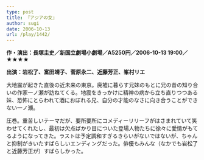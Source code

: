 ```yaml
---
type: post
title: 『アジアの女』
author: sugi
date: 2006-10-13
url: /play/1442/
---
```

**作・演出：長塚圭史／新国立劇場小劇場／A5250円／2006-10-13 19:00／★★★★**

**出演：岩松了、富田靖子、菅原永二、近藤芳正、峯村リエ**

大地震が起きた直後の近未来の東京。廃墟に暮らす兄妹のもとに兄の昔の知り合いの作家一ノ瀬が訪ねてくる。地震をきっかけに精神の病から立ち直りつつある妹、恐怖にとらわれて酒におぼれる兄、自分の才能のなさに向き合うことができない一ノ瀬。

圧巻。重苦しいテーマだが、要所要所にコメディーリリーフがはさまれていて笑わせてくれたし、最初は欠点ばかり目についた登場人物たちに徐々に愛情がもてるようになってきた。ラストは予定調和すぎるきらいがないではないが、ちゃんと抑制がきいたすばらしいエンディングだった。俳優もみんな（なかでも岩松了と近藤芳正が）すばらしかった。

